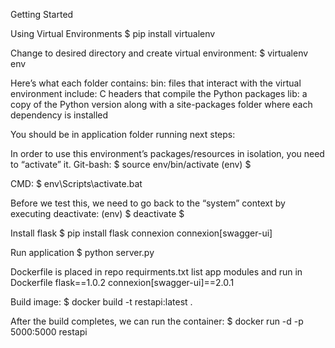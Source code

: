 Getting Started

Using Virtual Environments
$ pip install virtualenv

Change to desired directory and create virtual environment:
$ virtualenv env

Here’s what each folder contains:
    bin: files that interact with the virtual environment
    include: C headers that compile the Python packages
    lib: a copy of the Python version along with a site-packages folder where each dependency is installed

You should be in application folder running next steps:

In order to use this environment’s packages/resources in isolation, you need to “activate” it. 
Git-bash:
$ source env/bin/activate
(env) $

CMD:
$ env\Scripts\activate.bat

Before we test this, we need to go back to the “system” context by executing deactivate:
(env) $ deactivate
$

Install flask
$ pip install flask connexion connexion[swagger-ui]

Run application
$ python server.py

Dockerfile is placed in repo
requirments.txt list app modules and run in Dockerfile
flask==1.0.2
connexion[swagger-ui]==2.0.1

Build image:
$ docker build -t restapi:latest .

After the build completes, we can run the container:
$ docker run -d -p 5000:5000 restapi

